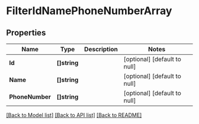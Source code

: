 # FilterIdNamePhoneNumberArray

## Properties
Name | Type | Description | Notes
------------ | ------------- | ------------- | -------------
**Id** | **[]string** |  | [optional] [default to null]
**Name** | **[]string** |  | [optional] [default to null]
**PhoneNumber** | **[]string** |  | [optional] [default to null]

[[Back to Model list]](../README.md#documentation-for-models) [[Back to API list]](../README.md#documentation-for-api-endpoints) [[Back to README]](../README.md)


